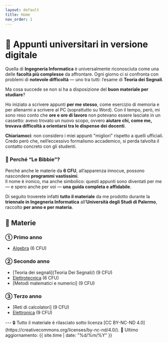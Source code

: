 ```yaml
---
layout: default
title: Home
nav_order: 1
---
```


# 📘 Appunti universitari in versione digitale
Quella di **Ingegneria Informatica** è universalmente riconosciuta come una delle **facoltà più complesse** da affrontare.
Ogni giorno ci si confronta con problemi di **notevole difficoltà** — uno tra tutti: l’esame di **Teoria dei Segnali**.

Ma cosa succede se non si ha a disposizione del **buon materiale per studiare**?

Ho iniziato a scrivere appunti **per me stesso**, come esercizio di memoria e per allenarmi a scrivere al PC (soprattutto su Word).
Con il tempo, però, mi sono reso conto che **ore e ore di lavoro** non potevano essere lasciate in un cassetto: avevo trovato un nuovo scopo, ovvero
**aiutare chi, come me, trovava difficoltà a orientarsi tra le dispense dei docenti**.

**Chiariamoci**: non considero i miei appunti "migliori" rispetto a quelli ufficiali.
Credo però che, nell’eccessivo formalismo accademico, si perda talvolta il contatto concreto con gli studenti.

### 📖 Perché “Le Bibbie”?

Perché anche le materie da **6 CFU**, all’apparenza innocue, possono nascondere **programmi vastissimi**.  
Il nome è ironico, ma anche simbolico: questi appunti sono diventati per me — e spero anche per voi — **una guida completa e affidabile**.

Di seguito troverete infatti **tutto il materiale** da me prodotto durante la **triennale in Ingegneria Informatica** all’**Università degli Studi di Palermo**, 
raccolto **per anno e per materia**.

## 📂 Materie

### ➀ Primo anno

- [Algebra](Algebra/) (6 CFU)

### ➁ Secondo anno

- [Teoria dei segnali](Teoria Dei Segnali/) (9 CFU)
- [Elettrotecnica](Elettrotecnica/) (6 CFU)
- [Metodi matematici e numerici] (9 CFU)

### ➂ Terzo anno

- [Reti di calcolatori] (9 CFU)
- [Elettronica](Elettronica/) (9 CFU)

<link rel="stylesheet" href="/assets/css/override.css">
---
🔒 Tutto il materiale è rilasciato sotto licenza [CC BY-NC-ND 4.0](https://creativecommons.org/licenses/by-nc-nd/4.0/).  
🔗 Ultimo aggiornamento: {{ site.time | date: "%d/%m/%Y" }}
